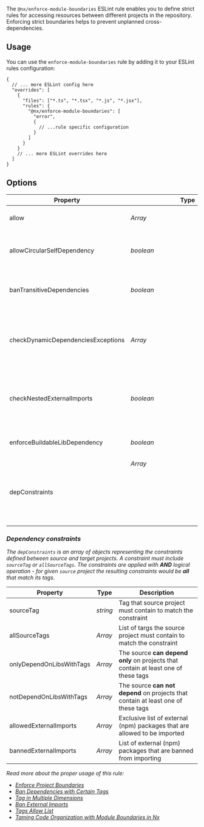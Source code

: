 The `@nx/enforce-module-boundaries` ESLint rule enables you to define strict rules for accessing resources between different projects in the repository. Enforcing strict boundaries helps to prevent unplanned cross-dependencies.

## Usage

You can use the `enforce-module-boundaries` rule by adding it to your ESLint rules configuration:

```jsonc
{
  // ... more ESLint config here
  "overrides": [
    {
      "files": ["*.ts", "*.tsx", "*.js", "*.jsx"],
      "rules": {
        "@nx/enforce-module-boundaries": [
          "error",
          {
            // ...rule specific configuration
          }
        ]
      }
    }
    // ... more ESLint overrides here
  ]
}
```

## Options

| Property                           | Type            | Default | Description                                                                                                                                                        |
| ---------------------------------- | --------------- | ------- | ------------------------------------------------------------------------------------------------------------------------------------------------------------------ |
| allow                              | _Array<string>_ | _[]_    | List of imports that should be allowed without any checks                                                                                                          |
| allowCircularSelfDependency        | _boolean_       | _false_ | Disable check for self circular dependency when project imports from itself via alias path                                                                         |
| banTransitiveDependencies          | _boolean_       | _false_ | Ban import of dependencies that were not specified in the root or project's `package.json`                                                                         |
| checkDynamicDependenciesExceptions | _Array<string>_ | _[]_    | List of imports that should be skipped for `Imports of lazy-loaded libraries forbidden` checks. E.g. `['@myorg/lazy-project/component/*', '@myorg/other-project']` |
| checkNestedExternalImports         | _boolean_       | _false_ | Enable to enforce the check for banned external imports in the nested packages. Check [Dependency constraits](#dependency-constraits) for more information         |
| enforceBuildableLibDependency      | _boolean_       | _false_ | Enable to restrict the buildable libs from importing non-buildable libraries                                                                                       |
| depConstraints                     | _Array<object>_ | _[]_    | List of dependency constraints between projects                                                                                                                    |

### Dependency constraints

The `depConstraints` is an array of objects representing the constraints defined between source and target projects. A constraint must include `sourceTag` or `allSourceTags`. The constraints are applied with **AND** logical operation - for given `source` project the resulting constraints would be **all** that match its tags.

| Property                 | Type            | Description                                                                        |
| ------------------------ | --------------- | ---------------------------------------------------------------------------------- |
| sourceTag                | _string_        | Tag that source project must contain to match the constraint                       |
| allSourceTags            | _Array<string>_ | List of targs the source project must contain to match the constraint              |
| onlyDependOnLibsWithTags | _Array<string>_ | The source **can depend only** on projects that contain at least one of these tags |
| notDependOnLibsWithTags  | _Array<string>_ | The source **can not depend** on projects that contain at least one of these tags  |
| allowedExternalImports   | _Array<string>_ | Exclusive list of external (npm) packages that are allowed to be imported          |
| bannedExternalImports    | _Array<string>_ | List of external (npm) packages that are banned from importing                     |

Read more about the proper usage of this rule:

- [Enforce Project Boundaries](/core-features/enforce-project-boundaries)
- [Ban Dependencies with Certain Tags](/recipes/other/ban-dependencies-with-tags)
- [Tag in Multiple Dimensions](/recipes/other/tag-multiple-dimensions)
- [Ban External Imports](/recipes/other/ban-external-imports)
- [Tags Allow List](/recipes/other/tags-allow-list)
- [Taming Code Organization with Module Boundaries in Nx](https://blog.nrwl.io/mastering-the-project-boundaries-in-nx-f095852f5bf4)
